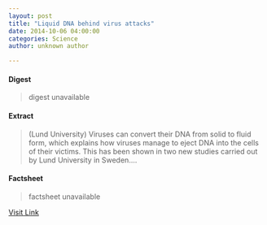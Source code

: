 ```yaml
---
layout: post
title: "Liquid DNA behind virus attacks"
date: 2014-10-06 04:00:00
categories: Science
author: unknown author

---
```



#### Digest
>digest unavailable

#### Extract
>(Lund University) Viruses can convert their DNA from solid to fluid form, which explains how viruses manage to eject DNA into the cells of their victims. This has been shown in two new studies carried out by Lund University in Sweden....

#### Factsheet
>factsheet unavailable

[Visit Link](http://www.eurekalert.org/pub_releases/2014-10/lu-ldb100614.php)


